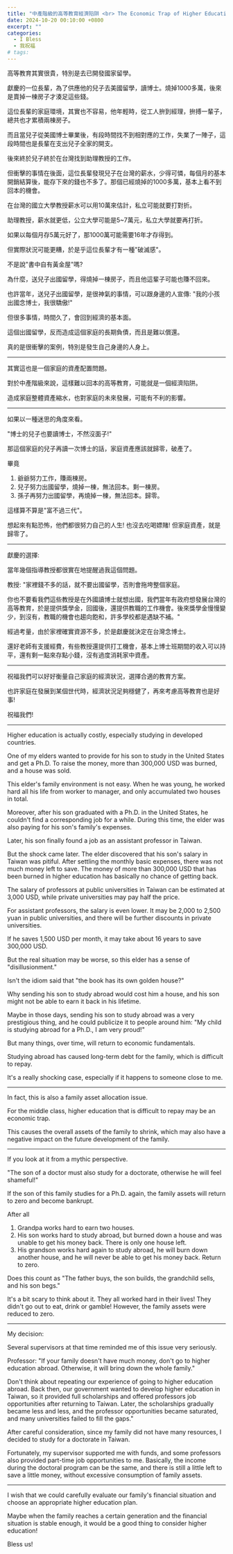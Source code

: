 ```yaml
---
title: "中產階級的高等教育經濟陷阱 <br> The Economic Trap of Higher Education for the Middle Class"
date: 2024-10-20 00:10:00 +0800
excerpt: ""
categories:
  - I Bless
  - 我祝福
# tags:
---
```


高等教育其實很貴，特別是去已開發國家留學。

獻慶的一位長輩，為了供應他的兒子去美國留學，讀博士。燒掉1000多萬，後來是賣掉一棟房子才湊足這些錢。

這位長輩的家庭環境，其實也不容易，他年輕時，從工人拚到經理，拚搏一輩子，總共也才累積兩棟房子。

而且當兒子從美國博士畢業後，有段時間找不到相對應的工作，失業了一陣子，這段時間也是長輩在支出兒子全家的開支。

後來終於兒子終於在台灣找到助理教授的工作。

但衝擊的事情在後面，這位長輩發現兒子在台灣的薪水，少得可憐，每個月的基本開銷結算後，能存下來的錢也不多了。那個已經燒掉的1000多萬，基本上看不到回本的機會。

在台灣的國立大學教授薪水可以用10萬來估計，私立可能就要打對折。

助理教授，薪水就更低，公立大學可能是5~7萬元，私立大學就要再打折。

如果以每個月存5萬元好了，那1000萬可能需要16年才存得到。

但實際狀況可能更糟，於是乎這位長輩才有一種"破滅感"。

不是說"書中自有黃金屋"嗎?

為什麼，送兒子出國留學，得燒掉一棟房子，而且他這輩子可能也賺不回來。

也許當年，送兒子出國留學，是很神氣的事情，可以跟身邊的人宣傳: "我的小孩出國念博士，我很驕傲!"

但很多事情，時間久了，會回到經濟的基本面。

這個出國留學，反而造成這個家庭的長期負債，而且是難以償還。

真的是很衝擊的案例，特別是發生自己身邊的人身上。

---

其實這也是一個家庭的資產配置問題。

對於中產階級來說，這樣難以回本的高等教育，可能就是一個經濟陷阱。

造成家庭整體資產縮水，也對家庭的未來發展，可能有不利的影響。

---

如果以一種迷思的角度來看。

"博士的兒子也要讀博士，不然沒面子!"

那這個家庭的兒子再讀一次博士的話，家庭資產應該就歸零，破產了。

畢竟
1. 爺爺努力工作，賺兩棟房。
2. 兒子努力出國留學，燒掉一棟，無法回本。剩一棟房。
3. 孫子再努力出國留學，再燒掉一棟，無法回本。歸零。

這樣算不算是"富不過三代"。

想起來有點恐怖，他們都很努力自己的人生! 也沒去吃喝嫖賭! 但家庭資產，就是歸零了。

---

獻慶的選擇:

當年幾個指導教授都很實在地提醒過我這個問題。

教授: "家裡錢不多的話，就不要出國留學，否則會拖垮整個家庭。

你也不要看我們這些教授是在外國讀博士就想出國，我們當年有政府想發展台灣的高等教育，於是提供獎學金，回國後，還提供教職的工作機會。後來獎學金慢慢變少，到沒有，教職的機會也趨向飽和，許多學校都是遇缺不補。"

經過考量，由於家裡確實資源不多，於是獻慶就決定在台灣念博士。

還好老師有支援經費，有些教授還提供打工機會，基本上博士班期間的收入可以持平，還有剩一點來存點小錢，沒有過度消耗家中資產。

---

祝福我們可以好好衡量自己家庭的經濟狀況，選擇合適的教育方案。

也許家庭在發展到某個世代時，經濟狀況足夠穩健了，再來考慮高等教育也是好事!

祝福我們!

---

Higher education is actually costly, especially studying in developed countries.

One of my elders wanted to provide for his son to study in the United States and get a Ph.D. To raise the money, more than 300,000 USD was burned, and a house was sold.

This elder's family environment is not easy. When he was young, he worked hard all his life from worker to manager, and only accumulated two houses in total.

Moreover, after his son graduated with a Ph.D. in the United States, he couldn't find a corresponding job for a while. During this time, the elder was also paying for his son's family's expenses.

Later, his son finally found a job as an assistant professor in Taiwan.

But the shock came later. The elder discovered that his son's salary in Taiwan was pitiful. After settling the monthly basic expenses, there was not much money left to save. The money of more than 300,000 USD that has been burned in higher education has basically no chance of getting back.

The salary of professors at public universities in Taiwan can be estimated at 3,000 USD, while private universities may pay half the price.

For assistant professors, the salary is even lower. It may be 2,000 to 2,500 yuan in public universities, and there will be further discounts in private universities.

If he saves 1,500 USD per month, it may take about 16 years to save 300,000 USD.

But the real situation may be worse, so this elder has a sense of "disillusionment."

Isn't the idiom said that "the book has its own golden house?"

Why sending his son to study abroad would cost him a house, and his son might not be able to earn it back in his lifetime.

Maybe in those days, sending his son to study abroad was a very prestigious thing, and he could publicize it to people around him: "My child is studying abroad for a Ph.D., I am very proud!"

But many things, over time, will return to economic fundamentals.

Studying abroad has caused long-term debt for the family, which is difficult to repay.

It's a really shocking case, especially if it happens to someone close to me.

---

In fact, this is also a family asset allocation issue.

For the middle class, higher education that is difficult to repay may be an economic trap.

This causes the overall assets of the family to shrink, which may also have a negative impact on the future development of the family.

---

If you look at it from a mythic perspective.

"The son of a doctor must also study for a doctorate, otherwise he will feel shameful!"

If the son of this family studies for a Ph.D. again, the family assets will return to zero and become bankrupt.

After all
1. Grandpa works hard to earn two houses.
2. His son works hard to study abroad, but burned down a house and was unable to get his money back. There is only one house left.
3. His grandson works hard again to study abroad, he will burn down another house, and he will never be able to get his money back. Return to zero.

Does this count as "The father buys, the son builds, the grandchild sells, and his son begs."

It's a bit scary to think about it. They all worked hard in their lives! They didn't go out to eat, drink or gamble! However, the family assets were reduced to zero.

---

My decision:

Several supervisors at that time reminded me of this issue very seriously.

Professor: "If your family doesn't have much money, don't go to higher education abroad. Otherwise, it will bring down the whole family."

Don't think about repeating our experience of going to higher education abroad. Back then, our government wanted to develop higher education in Taiwan, so it provided full scholarships and offered professors job opportunities after returning to Taiwan. Later, the scholarships gradually became less and less, and the professor opportunities became saturated, and many universities failed to fill the gaps."

After careful consideration, since my family did not have many resources, I decided to study for a doctorate in Taiwan.

Fortunately, my supervisor supported me with funds, and some professors also provided part-time job opportunities to me. Basically, the income during the doctoral program can be the same, and there is still a little left to save a little money, without excessive consumption of family assets.

---

I wish that we could carefully evaluate our family's financial situation and choose an appropriate higher education plan.

Maybe when the family reaches a certain generation and the financial situation is stable enough, it would be a good thing to consider higher education!

Bless us!

<!--

目前 OECD（經濟合作暨發展組織）對中產階級定義，是家庭或個人所得，介於全體所得，中位數 75 % 至 200 % 的人，若以台灣家庭平均所得 94 萬換算來看，年收入要在 70.5 萬至 188 萬的區間，才能被稱為中產階級。
94 *  75% =  70.5
94 * 200% = 188

REF: 台灣正在消失的「中產階級」，如何自保求生存？
https://talkacemedia.com/article/9044#:~:text=%E7%9B%AE%E5%89%8DOECD%EF%BC%88%E7%B6%93%E6%BF%9F%E5%90%88%E4%BD%9C%E6%9A%A8,%E8%A2%AB%E7%A8%B1%E7%82%BA%E4%B8%AD%E7%94%A2%E9%9A%8E%E7%B4%9A%E3%80%82

FB: 

Twitter:

-->
